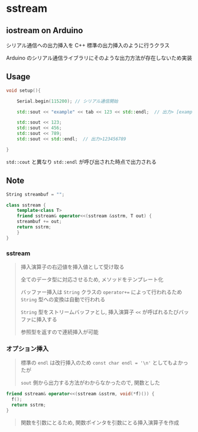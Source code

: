 # sstream

## iostream on Arduino

シリアル通信への出力挿入を C++ 標準の出力挿入のように行うクラス

Arduino のシリアル通信ライブラリにそのような出力方法が存在しないため実装

## Usage

```cpp
void setup(){

	Serial.begin(115200); // シリアル通信開始

	std::sout << "example" << tab << 123 << std::endl;  // 出力> [example	123]

	std::sout << 123;
	std::sout << 456;
	std::sout << 789;
	std::sout << std::endl;  // 出力>123456789

}
```

`std::cout` と異なり `std::endl` が呼び出された時点で出力される

## Note

```cpp
String streambuf = "";

class sstream {
	template<class T>
	friend sstream& operator<<(sstream &sstrm, T out) {
	streambuf += out;
	return sstrm;
	}
}
```

### sstream

> 挿入演算子の右辺値を挿入値として受け取る
>
> 全てのデータ型に対応させるため, メソッドをテンプレート化
>
> バッファー挿入は `String` クラスの `operator+=` によって行われるため `String` 型への変換は自動で行われる
>
> `String` 型をストリームバッファとし, 挿入演算子 `<<` が呼ばれるたびバッファに挿入する
>
> 参照型を返すので連続挿入が可能

### オプション挿入

> 標準の `endl` は改行挿入のため `const char endl = '\n'` としてもよかったが
>
> `sout` 側から出力する方法がわからなかったので,  関数とした

```cpp
friend sstream& operator<<(sstream &sstrm, void(*f)()) {
  f();
  return sstrm;
}
```

> 関数を引数にとるため, 関数ポインタを引数にとる挿入演算子を作成
